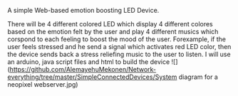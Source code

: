 A simple Web-based emotion boosting LED Device.

There will be 4 different colored LED which display 4 different colores based on the emotion felt by the user and play 4 different musics 
which corspond to each feeling to boost the mood of the user. Forexample, if the user feels stressed and he send a signal which activates red LED color, 
then the device sends back a stress reliefing music to the user to listen.
I will use an arduino, java script files and html to build the device
![](https://github.com/AlemayehuMekonen/Network-everything/tree/master/SimpleConnectedDevices/System diagram for a neopixel webserver.jpg)
